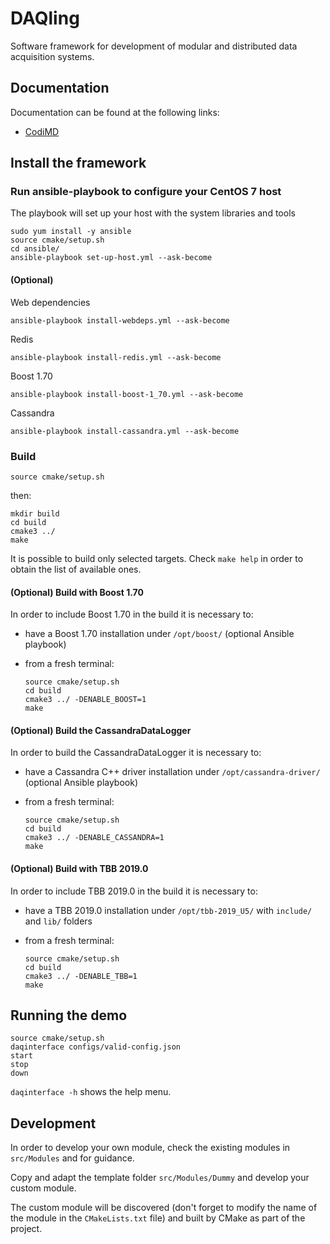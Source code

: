 # DAQling

Software framework for development of modular and distributed data acquisition systems.

## Documentation

Documentation can be found at the following links:

- [CodiMD][codimd]

[codimd]: <https://codimd.web.cern.ch/s/B1oArin-r>

## Install the framework

### Run ansible-playbook to configure your CentOS 7 host

The playbook will set up your host with the system libraries and tools

    sudo yum install -y ansible
    source cmake/setup.sh
    cd ansible/
    ansible-playbook set-up-host.yml --ask-become

#### (Optional)

Web dependencies

    ansible-playbook install-webdeps.yml --ask-become

Redis

    ansible-playbook install-redis.yml --ask-become

Boost 1.70

    ansible-playbook install-boost-1_70.yml --ask-become

Cassandra

    ansible-playbook install-cassandra.yml --ask-become

### Build

    source cmake/setup.sh

then:

    mkdir build
    cd build
    cmake3 ../
    make

It is possible to build only selected targets. Check `make help` in order to obtain the list of available ones.

#### (Optional) Build with Boost 1.70

In order to include Boost 1.70 in the build it is necessary to:

- have a Boost 1.70 installation under `/opt/boost/` (optional Ansible playbook)
- from a fresh terminal:

      source cmake/setup.sh
      cd build
      cmake3 ../ -DENABLE_BOOST=1
      make

#### (Optional) Build the CassandraDataLogger

In order to build the CassandraDataLogger it is necessary to:

- have a Cassandra C++ driver installation under `/opt/cassandra-driver/` (optional Ansible playbook)
- from a fresh terminal:

      source cmake/setup.sh
      cd build
      cmake3 ../ -DENABLE_CASSANDRA=1
      make

#### (Optional) Build with TBB 2019.0

In order to include TBB 2019.0 in the build it is necessary to:

- have a TBB 2019.0 installation under `/opt/tbb-2019_U5/` with `include/` and `lib/` folders
- from a fresh terminal:

      source cmake/setup.sh
      cd build
      cmake3 ../ -DENABLE_TBB=1
      make

## Running the demo

    source cmake/setup.sh
    daqinterface configs/valid-config.json
    start
    stop
    down

`daqinterface -h` shows the help menu.

## Development

In order to develop your own module, check the existing modules in `src/Modules` and for guidance.

Copy and adapt the template folder `src/Modules/Dummy` and develop your custom module.

The custom module will be discovered (don't forget to modify the name of the module in the `CMakeLists.txt` file) and built by CMake as part of the project.
